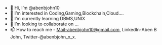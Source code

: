 - 👋 Hi, I’m @abenbjohn10
- 👀 I’m interested in Coding,Gaming,Blockchain,Cloud....
- 🌱 I’m currently learning DBMS,UNIX
- 💞️ I’m looking to collaborate on ...
- 📫 How to reach me - Mail-abenbjohn10@gmail.com, LinkedIn-Aben B John, Twitter-@abenbjohn_x_x.

<!---
abenbjohn10/abenbjohn10 is a ✨ special ✨ repository because its `README.md` (this file) appears on your GitHub profile.
You can click the Preview link to take a look at your changes.
--->
